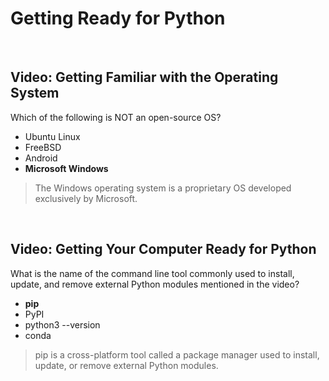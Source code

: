 # Getting Ready for Python

<br>

## Video: Getting Familiar with the Operating System

Which of the following is NOT an open-source OS?

* Ubuntu Linux
* FreeBSD
* Android
* **Microsoft Windows**

> The Windows operating system is a proprietary OS developed exclusively by Microsoft.

<br>

## Video: Getting Your Computer Ready for Python

What is the name of the command line tool commonly used to install, update, and remove external Python modules mentioned in the video?

* **pip**
* PyPI
* python3 --version
* conda

> pip is a cross-platform tool called a package manager used to install, update, or remove external Python modules.